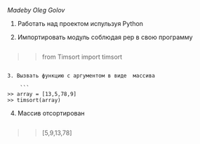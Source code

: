 *Madeby Oleg Golov*
1. Работать над проектом испульзуя Python
2. Импортировать модуль соблюдая pep в свою программу

	```
>> from Timsort import timsort
```

3. Вызвать функцию с аргументом в виде  массива

	```
>> array = [13,5,78,9]
>> timsort(array)
```

4. Массив отсортирован

	```
>> [5,9,13,78]
```
